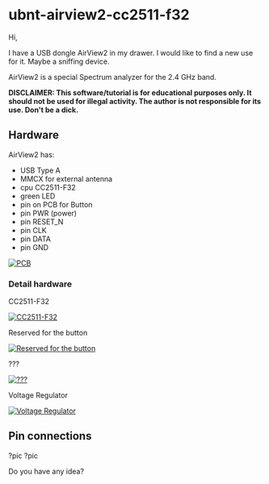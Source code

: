# ubnt-airview2-cc2511-f32
 Hi,
 
 I have a USB dongle AirView2 in my drawer. I would like to find a new use for it. Maybe a sniffing device.
 
 AirView2 is a special Spectrum analyzer for the 2.4 GHz band.
 
 __DISCLAIMER: This software/tutorial is for educational purposes only. It should not be used for illegal activity. The author is not responsible for its use. Don't be a dick.__
 
## Hardware
AirView2 has:
- USB Type A
- MMCX for external antenna
- cpu CC2511-F32
- green LED
- pin on PCB for Button
- pin PWR (power)
- pin RESET_N
- pin CLK
- pin DATA
- pin GND

[![PCB](https://wakygw-am3pap001.files.1drv.com/y4m6NaRCc7P8FNoK_G2AHrIFgZnmZdj8VMrzq1CEHk7PKtiKo6LBDYePhe1VSKdz6yNzmSBM3jL4N4TRxrhWEFwAFrDNFdiAR2PSLgIxOOZt4Gdkyh5a9wAV18kb1gn35Q7tQf68YtnukdZlUcpERrCH_3xLsQiOZS54CE0D4X40z9NDzGRUrJFmUbfpEOzWeNcLCJORXsLGM_AA9vq_8xRDA?width=600&height=912&cropmode=none)](https://wakygw-am3pap001.files.1drv.com/y4m6NaRCc7P8FNoK_G2AHrIFgZnmZdj8VMrzq1CEHk7PKtiKo6LBDYePhe1VSKdz6yNzmSBM3jL4N4TRxrhWEFwAFrDNFdiAR2PSLgIxOOZt4Gdkyh5a9wAV18kb1gn35Q7tQf68YtnukdZlUcpERrCH_3xLsQiOZS54CE0D4X40z9NDzGRUrJFmUbfpEOzWeNcLCJORXsLGM_AA9vq_8xRDA?width=600&height=912&cropmode=none)

### Detail hardware
CC2511-F32

[![CC2511-F32](https://wqkegw-am3pap001.files.1drv.com/y4m-CTxOo-KGqSoPBWzbJO40sWSBwmYoYv0dC7fhfoQYL0C-o12RR_lr-pEBzmW06qlv6VGQ_YUP_kTGooOVhz3_XR2qxWZ-_8QWGyBwcweT5OQWEHppudYKucGrMiOf3QLhGBnB6hNP3tD7XDk7lUEGPgORuUa10PQqWz96-IdHVKKOF4zhd4hP9vPJXdJHv85wHjcH_aANDhkA6gSz7F3Zw?width=320&height=298&cropmode=none)](https://wqkegw-am3pap001.files.1drv.com/y4m-CTxOo-KGqSoPBWzbJO40sWSBwmYoYv0dC7fhfoQYL0C-o12RR_lr-pEBzmW06qlv6VGQ_YUP_kTGooOVhz3_XR2qxWZ-_8QWGyBwcweT5OQWEHppudYKucGrMiOf3QLhGBnB6hNP3tD7XDk7lUEGPgORuUa10PQqWz96-IdHVKKOF4zhd4hP9vPJXdJHv85wHjcH_aANDhkA6gSz7F3Zw?width=320&height=298&cropmode=none)

Reserved for the button

[![Reserved for the button](https://wakwgw-am3pap001.files.1drv.com/y4m-MugYJEm_7J2PrZcnTWM56OXjCgu1P-pajTVCC6vn3C63WGM_m1-z0ezvMNNY1eCnsL5bvHxSAtMMR1fWoKP1uzdO5kFlBAlVX9mC7ICtX1G1bCHO1yWBQcwtPbrQkv6NiLE-fs5UpISPex_0ikX4o5ybGtePnJhmr91U3YcEX0xfHJERdEkqTsYRV_WTg2b5F3mtaK5bjcPyE6NrUlg3Q?width=320&height=291&cropmode=none)](https://wakwgw-am3pap001.files.1drv.com/y4m-MugYJEm_7J2PrZcnTWM56OXjCgu1P-pajTVCC6vn3C63WGM_m1-z0ezvMNNY1eCnsL5bvHxSAtMMR1fWoKP1uzdO5kFlBAlVX9mC7ICtX1G1bCHO1yWBQcwtPbrQkv6NiLE-fs5UpISPex_0ikX4o5ybGtePnJhmr91U3YcEX0xfHJERdEkqTsYRV_WTg2b5F3mtaK5bjcPyE6NrUlg3Q?width=320&height=291&cropmode=none)

???

[![???](https://wakxgw-am3pap001.files.1drv.com/y4mgS5jGChv2CmPmwah9atZ6TD2NJt0WQIvMPMV-Bkv90xhxzN53mBBGGaclh7GJuKcafMXbnEtKDvLqnaDDyvdD2UWJnCZeqnTLgoO2yb1uP1rb38yT7qRyrNKbLWg2H4awdNJRuDZw9BGEH-IN7DNbKOPbxVzgbRl_0Oly0bhb1DN6WEM11mxcm_cAQlKHChqxHB2lsjF7FPB3lx-r-1hXg?width=320&height=273&cropmode=none)](https://wakxgw-am3pap001.files.1drv.com/y4mgS5jGChv2CmPmwah9atZ6TD2NJt0WQIvMPMV-Bkv90xhxzN53mBBGGaclh7GJuKcafMXbnEtKDvLqnaDDyvdD2UWJnCZeqnTLgoO2yb1uP1rb38yT7qRyrNKbLWg2H4awdNJRuDZw9BGEH-IN7DNbKOPbxVzgbRl_0Oly0bhb1DN6WEM11mxcm_cAQlKHChqxHB2lsjF7FPB3lx-r-1hXg?width=320&height=273&cropmode=none)

Voltage Regulator

[![Voltage Regulator](https://wakvgw-am3pap001.files.1drv.com/y4mNCcrIpWTeUmx4CeEPQohQqzc0-efEijlMu2Tw1a__ycdiMDwLneI7wBxplSeGwnI4ydlZwNOJBXbSN8YWoYJSxilCnuDMOJgCHUZS7AA0TGkIXDOozRlkG4PdAjISIR1yOPStiix3-Wxu0dCEp50aGOJp6zgEJYkEENeD9MBHLYJAL3YHBf2__kfVgKlHg-2XaIRdrmPRqnMnHzSTPeBKg?width=320&height=320&cropmode=none)](https://wakvgw-am3pap001.files.1drv.com/y4mNCcrIpWTeUmx4CeEPQohQqzc0-efEijlMu2Tw1a__ycdiMDwLneI7wBxplSeGwnI4ydlZwNOJBXbSN8YWoYJSxilCnuDMOJgCHUZS7AA0TGkIXDOozRlkG4PdAjISIR1yOPStiix3-Wxu0dCEp50aGOJp6zgEJYkEENeD9MBHLYJAL3YHBf2__kfVgKlHg-2XaIRdrmPRqnMnHzSTPeBKg?width=320&height=320&cropmode=none)
## Pin connections
?pic
?pic

Do you have any idea?


